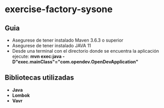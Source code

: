 # exercise-factory-sysone

## Guia

 - Asegurese de tener instalado Maven 3.6.3 o superior
 - Asegurese de tener instalado JAVA 11
 - Desde una terminal con el directorio donde se encuentra la aplicaci&oacute;n ejecute: <b>mvn exec:java -D"exec.mainClass"="com.opendev.OpenDevApplication"<b>

## Bibliotecas utilizadas

- Java 
- Lombok
- Vavr 

